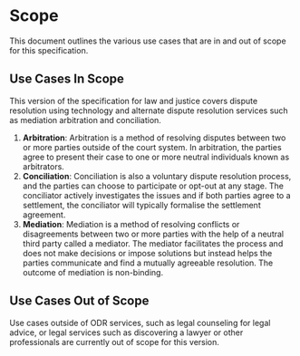 # Scope

This document outlines the various use cases that are in and out of scope for this specification.

## Use Cases In Scope

This version of the specification for law and justice covers dispute resolution using technology and alternate dispute resolution services such as mediation arbitration and conciliation.

1. **Arbitration**: Arbitration is a method of resolving disputes between two or more parties outside of the court system. In arbitration, the parties agree to present their case to one or more neutral individuals known as arbitrators.
2. **Conciliation**: Conciliation is also a voluntary dispute resolution process, and the parties can choose to participate or opt-out at any stage. The conciliator actively investigates the issues and if both parties agree to a settlement, the conciliator will typically formalise the settlement agreement.
3. **Mediation**: Mediation is a method of resolving conflicts or disagreements between two or more parties with the help of a neutral third party called a mediator. The mediator facilitates the process and does not make decisions or impose solutions but instead helps the parties communicate and find a mutually agreeable resolution. The outcome of mediation is non-binding.

## Use Cases Out of Scope

Use cases outside of ODR services, such as legal counseling for legal advice, or legal services such as discovering a lawyer or other professionals are currently out of scope for this version.
